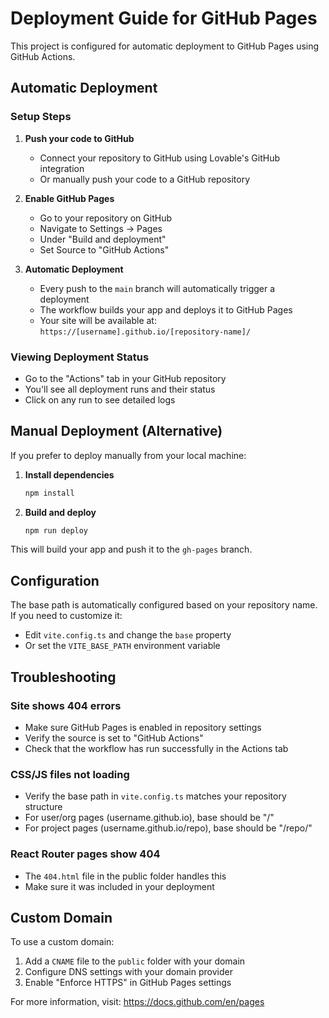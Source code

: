 # Deployment Guide for GitHub Pages

This project is configured for automatic deployment to GitHub Pages using GitHub Actions.

## Automatic Deployment

### Setup Steps

1. **Push your code to GitHub**
   - Connect your repository to GitHub using Lovable's GitHub integration
   - Or manually push your code to a GitHub repository

2. **Enable GitHub Pages**
   - Go to your repository on GitHub
   - Navigate to Settings → Pages
   - Under "Build and deployment"
   - Set Source to "GitHub Actions"

3. **Automatic Deployment**
   - Every push to the `main` branch will automatically trigger a deployment
   - The workflow builds your app and deploys it to GitHub Pages
   - Your site will be available at: `https://[username].github.io/[repository-name]/`

### Viewing Deployment Status

- Go to the "Actions" tab in your GitHub repository
- You'll see all deployment runs and their status
- Click on any run to see detailed logs

## Manual Deployment (Alternative)

If you prefer to deploy manually from your local machine:

1. **Install dependencies**
   ```bash
   npm install
   ```

2. **Build and deploy**
   ```bash
   npm run deploy
   ```

This will build your app and push it to the `gh-pages` branch.

## Configuration

The base path is automatically configured based on your repository name. If you need to customize it:

- Edit `vite.config.ts` and change the `base` property
- Or set the `VITE_BASE_PATH` environment variable

## Troubleshooting

### Site shows 404 errors
- Make sure GitHub Pages is enabled in repository settings
- Verify the source is set to "GitHub Actions"
- Check that the workflow has run successfully in the Actions tab

### CSS/JS files not loading
- Verify the base path in `vite.config.ts` matches your repository structure
- For user/org pages (username.github.io), base should be "/"
- For project pages (username.github.io/repo), base should be "/repo/"

### React Router pages show 404
- The `404.html` file in the public folder handles this
- Make sure it was included in your deployment

## Custom Domain

To use a custom domain:

1. Add a `CNAME` file to the `public` folder with your domain
2. Configure DNS settings with your domain provider
3. Enable "Enforce HTTPS" in GitHub Pages settings

For more information, visit: https://docs.github.com/en/pages
